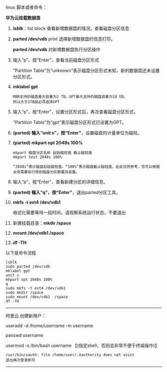 

linux 脚本或者命令：



**华为云挂载数据盘**

1. **lsblk**：list block  查看新增数据盘的情况，查看磁盘分区信息



2. **parted /dev/vdb**   print  选择新增数据盘的信息打印。

   **parted /dev/vdb**   		   对新增数据盘执行分区操作



3. 输入“p”，按“Enter”，查看当前磁盘分区形式

   “Partition Table”为“unknown”表示磁盘分区形式未知，新的数据盘还未设置分区形式。

   

4. **mklabel gpt**

   ```
   MBR支持的磁盘最大容量为2 TB。GPT最大支持的磁盘容量为18 EB。
   所以大于2TB就必须选择GPT
   ```

   

5. 输入“p”，按“Enter”，设置分区形式后，再次查看磁盘分区形式。

   “Partition Table”为“gpt”表示磁盘分区形式已设置为GPT。

   

6. **(parted) 输入“unit s”，按“Enter”**，设置磁盘的计量单位为磁柱。

7. **(parted)  mkpart opt 2048s 100%**

   ```
   mkpart 磁盘分区名称 起始磁柱值 截止磁柱值
   mkpart test 2048s 100%
   
   “2048s”表示磁盘起始磁柱值，“100%”表示磁盘截止磁柱值，此处仅供参考，您可以根据业务需要自行规划磁盘分区数量及容量。
   ```

   

8. 输入“p”，按“Enter”，查看新建分区的详细信息。

   

9. **(parted) 输入“q”，按“Enter”**，退出parted分区工具。

   

10. **mkfs -t ext4 /dev/vdb1**

    格式化需要等待一段时间，请观察系统运行状态，不要退出

    

11. 新建挂载目录：**mkdir /space**

12. **mount /dev/vdb1  /space**

13. **df -TH**



以下是命令流程

```
lsblk
sudo parted /dev/vdb
mklabel gpt
unit s
mkpart opt 2048s 100%
q
sudo mkfs -t ext4 /dev/vdb1
sudo mkdir /space
sudo mount /dev/vdb1  /space
df -TH
```





---



阿里云 创建新用户：

useradd -d /home/username -m username

passwd username

usermod -s /bin/bash username 【(指定shell，否则会非常不便于终端操作)】

```
/usr/bin/xauth: file /home/user/.Xauthority does not exist
退出再次登录即可
```

---



